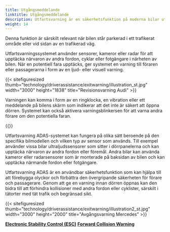 ```yaml
---
title: Utgångsmeddelande
linktitle: Utgångsmeddelande
description: Utfartsvarning är en säkerhetsfunktion på moderna bilar utformad för att varna förare och passagerare om potentiella faror när de förbereder sig för att lämna fordonet.
weight: 14
---
```

<!-- markdownlint-disable MD033 -->
Denna funktion är särskilt relevant när bilen står parkerad i ett trafikerat område eller vid sidan av en trafikerad väg.

Utfartsvarningssystemet använder sensorer, kameror eller radar för att upptäcka närvaron av andra fordon, cyklar eller fotgängare i närheten av bilen. När en potentiell fara upptäcks, ger systemet en varning till föraren eller passagerarna i form av en ljud- eller visuell varning.

{{< sitefiguresized thumb="technology/driverassistance/exitwarning/illustration_st.jpg" width="3000" height="1838" title="Revisionsvarning Audi" >}}



Varningen kan komma i form av en ringklocka, en vibration eller ett meddelande på bilens skärm som indikerar att det inte är säkert att öppna dörren. Systemet kan också aktivera varningsblinkersen för att varna andra förare om den potentiella faran.

{{<evkxdisplayaddarticle />}}

Utfartsvarning ADAS-systemet kan fungera på olika sätt beroende på den specifika bilmodellen och vilken typ av sensor som används. Till exempel använder vissa bilar ultraljudssensorer som sitter i dörrpanelerna och kan upptäcka närvaron av andra fordon eller föremål. Andra bilar kan använda kameror eller radarsensorer som är monterade på baksidan av bilen och kan upptäcka närmande fordon eller fotgängare.

Utfartsvarning ADAS är en användbar säkerhetsfunktion som kan hjälpa till att förebygga olyckor och förbättra den övergripande säkerheten för förare och passagerare. Genom att ge en varning innan dörren öppnas kan den bidra till att förhindra kollisioner med andra fordon eller cyklister, särskilt i tätorter med tät trafik och begränsad sikt.

{{< sitefiguresized thumb="technology/driverassistance/exitwarning/illustration2_st.jpg" width="3000" height="2000" title="Avgångsvarning Mercedes" >}}

<div class="mt-3 mb-3">
    <a href="../electronicstabilitycontrol/" class="text-decoration-none text-black"><strong><i class="bi-arrow-left"></i> Electronic Stability Control (ESC)</strong></a>
    <a href="../forwardcollisionwarning/" class="text-decoration-none text-black float-end"><strong>Forward Collision Warning <i class="bi-arrow-right"></i></strong></a>
</div>